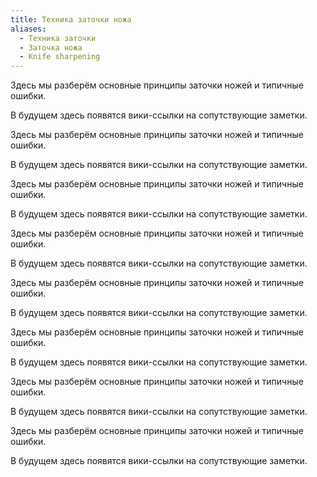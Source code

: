 ```yaml
---
title: Техника заточки ножа
aliases:
  - Техника заточки
  - Заточка ножа
  - Knife sharpening
---
```



Здесь мы разберём основные принципы заточки ножей и типичные ошибки.

В будущем здесь появятся вики-ссылки на сопутствующие заметки.

Здесь мы разберём основные принципы заточки ножей и типичные ошибки.

В будущем здесь появятся вики-ссылки на сопутствующие заметки.


Здесь мы разберём основные принципы заточки ножей и типичные ошибки.

В будущем здесь появятся вики-ссылки на сопутствующие заметки.

Здесь мы разберём основные принципы заточки ножей и типичные ошибки.

В будущем здесь появятся вики-ссылки на сопутствующие заметки.


Здесь мы разберём основные принципы заточки ножей и типичные ошибки.

В будущем здесь появятся вики-ссылки на сопутствующие заметки.

Здесь мы разберём основные принципы заточки ножей и типичные ошибки.

В будущем здесь появятся вики-ссылки на сопутствующие заметки.


Здесь мы разберём основные принципы заточки ножей и типичные ошибки.

В будущем здесь появятся вики-ссылки на сопутствующие заметки.

Здесь мы разберём основные принципы заточки ножей и типичные ошибки.

В будущем здесь появятся вики-ссылки на сопутствующие заметки.
